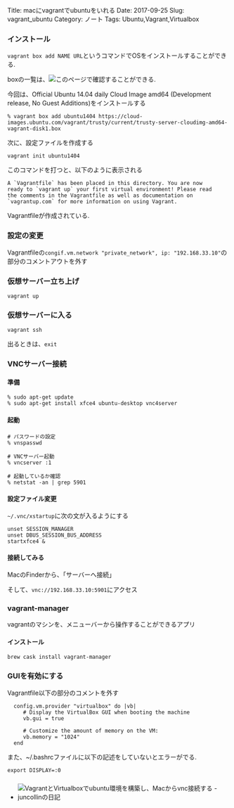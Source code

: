 Title: macにvagrantでubuntuをいれる
Date: 2017-09-25
Slug: vagrant_ubuntu
Category: ノート
Tags: Ubuntu,Vagrant,Virtualbox

### インストール

`vagrant box add NAME URL`というコマンドでOSをインストールすることができる.

boxの一覧は、![このページ](http://www.vagrantbox.es/)で確認することができる.

今回は、Official Ubuntu 14.04 daily Cloud Image amd64 (Development release, No Guest Additions)をインストールする

```
% vagrant box add ubuntu1404 https://cloud-images.ubuntu.com/vagrant/trusty/current/trusty-server-cloudimg-amd64-vagrant-disk1.box
```

次に、設定ファイルを作成する

`vagrant init ubuntu1404`

このコマンドを打つと、以下のように表示される

```
A `Vagrantfile` has been placed in this directory. You are now
ready to `vagrant up` your first virtual environment! Please read
the comments in the Vagrantfile as well as documentation on
`vagrantup.com` for more information on using Vagrant.
```

Vagrantfileが作成されている.


### 設定の変更

Vagrantfileの`congif.vm.network "private_network", ip: "192.168.33.10"`の部分のコメントアウトを外す

### 仮想サーバー立ち上げ

`vagrant up`

### 仮想サーバーに入る

`vagrant ssh`

出るときは、`exit`

### VNCサーバー接続

#### 準備
```
% sudo apt-get update
% sudo apt-get install xfce4 ubuntu-desktop vnc4server
```

#### 起動

```
# パスワードの設定
% vnspasswd

# VNCサーバー起動
% vncserver :1

# 起動しているか確認
% netstat -an | grep 5901
```

#### 設定ファイル変更

`~/.vnc/xstartup`に次の文が入るようにする

```
unset SESSION_MANAGER
unset DBUS_SESSION_BUS_ADDRESS
startxfce4 &
```

#### 接続してみる

MacのFinderから、「サーバーへ接続」

そして、`vnc://192.168.33.10:5901`にアクセス

### vagrant-manager

vagrantのマシンを、メニューバーから操作することができるアプリ

#### インストール

`brew cask install vagrant-manager`

### GUIを有効にする

Vagrantfile以下の部分のコメントを外す

```
  config.vm.provider "virtualbox" do |vb|
     # Display the VirtualBox GUI when booting the machine
     vb.gui = true

     # Customize the amount of memory on the VM:
     vb.memory = "1024"
  end
```

また、~/.bashrcファイルに以下の記述をしていないとエラーがでる.

`export DISPLAY=:0`


###
- ![VagrantとVirtualboxでubuntu環境を構築し、Macからvnc接続する - juncollinの日記](http://juncollin.hatenablog.com/entry/2017/02/18/141358)
